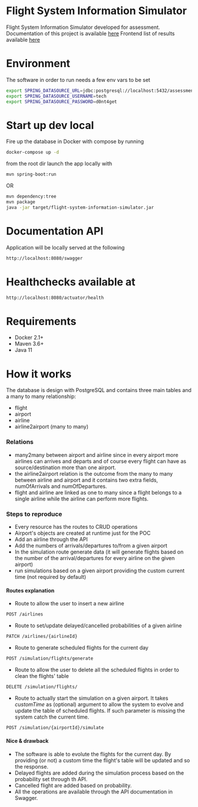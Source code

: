 # Flight System Information Simulator
Flight System Information Simulator developed for assessment.
Documentation of this project is available [here](https://nameless-hamlet-24060.herokuapp.com/swagger)
Frontend list of results available [here](http://flight-system-fe.herokuapp.com)

# Environment
The software in order to run needs a few env vars to be set
```bash
export SPRING_DATASOURCE_URL=jdbc:postgresql://localhost:5432/assessment
export SPRING_DATASOURCE_USERNAME=tech
export SPRING_DATASOURCE_PASSWORD=d0nt4get
```

# Start up dev local
Fire up the database in Docker with compose by running
```bash
docker-compose up -d
```
from the root dir launch the app locally with
```bash
mvn spring-boot:run
```
OR
```bash
mvn dependency:tree
mvn package
java -jar target/flight-system-information-simulator.jar
```

# Documentation API
Application will be locally served at the following
```bash
http://localhost:8080/swagger
```

# Healthchecks available at
```bash
http://localhost:8080/actuator/health
```

# Requirements
- Docker 2.1+
- Maven 3.6+
- Java 11

# How it works
The database is design with PostgreSQL and contains three main tables and a many to many relationship:
- flight
- airport
- airline
- airline2airport (many to many)
### Relations
- many2many between airport and airline since in every airport more airlines can arrives and departs and of course 
every flight can have as source/destination more than one airport.
- the airline2airport relation is the outcome from the many to many between airline and airport and it contains two 
extra fields, numOfArrivals and numOfDepartures.
- flight and airline are linked as one to many since a flight belongs to a single airline while the airline can 
perform more flights.

### Steps to reproduce
- Every resource has the routes to CRUD operations
- Airport's objects are created at runtime just for the POC
- Add an airline through the API
- Add the numbers of arrivals/departures to/from a given airport
- In the simulation route generate data (it will generate flights based on the number of the arrival/departures for 
every airline on the given airport)
- run simulations based on a given airport providing the custom current time (not required by default)

#### Routes explanation
- Route to allow the user to insert a new airline
```bash
POST /airlines
```

- Route to set/update delayed/cancelled probabilities of a given airline
```bash
PATCH /airlines/{airlineId}
```

- Route to generate scheduled flights for the current day
```bash
POST /simulation/flights/generate
```

- Route to allow the user to delete all the scheduled flights in order to clean the flights' table
```bash
DELETE /simulation/flights/
```

- Route to actually start the simulation on a given airport. It takes *customTime* as (optional) argument to allow the 
system to evolve and update the table of scheduled flights. If such parameter is missing the system catch the current 
time.
```bash
POST /simulation/{airportId}/simulate
```

#### Nice & drawback
- The software is able to evolute the flights for the current day. By providing (or not) a custom time the flight's 
table will be updated and so the response.
- Delayed flights are added during the simulation process based on the probability set through th API.
- Cancelled flight are added based on probability.
- All the operations are available through the API documentation in Swagger.